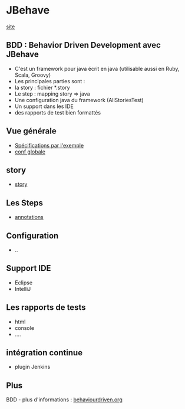 # JBehave

[site](http://jbehave.org)


## BDD : Behavior Driven Development avec JBehave

- C'est un framework pour java écrit en java (utilisable aussi en Ruby, Scala, Groovy)  
- Les principales parties sont :  
 - la story : fichier *.story  
 - Le step : mapping story => java
 - Une configuration java du framework (AllStoriesTest)  
 - Un support dans les IDE
 - des rapports de test bien formattés


## Vue générale

- [Spécifications par l'exemple](http://specificationbyexample.com/)
- [conf globale](http://jbehave.org/reference/stable/developing-stories.html)


## story

- [story](http://jbehave.org/reference/stable/story-syntax.html) 


## Les Steps

- [annotations](http://jbehave.org/reference/stable/annotations.html)


## Configuration

- ..

 
## Support IDE

- Eclipse
- IntelliJ

 
## Les rapports de tests

- html
- console
- ....

 
## intégration continue

- plugin Jenkins


## Plus

BDD - plus d'informations : [behaviourdriven.org](http://behaviourdriven.org)

